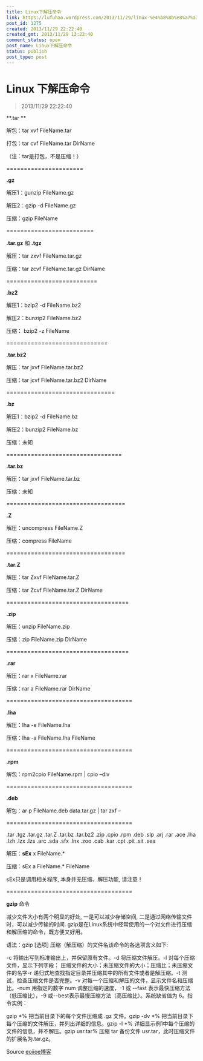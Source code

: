 ```yaml
---
title: Linux下解压命令
link: https://lufuhao.wordpress.com/2013/11/29/linux-%e4%b8%8b%e8%a7%a3%e5%8e%8b%e5%91%bd%e4%bb%a4/
post_id: 1275
created: 2013/11/29 22:22:40
created_gmt: 2013/11/29 13:22:40
comment_status: open
post_name: Linux下解压命令
status: publish
post_type: post
---
```


# Linux 下解压命令

> 2013/11/29 22:22:40

**.tar **

解包：tar xvf FileName.tar 

打包：tar cvf FileName.tar DirName 

（注：tar是打包，不是压缩！） 

======================

**.gz**

解压1：gunzip FileName.gz 

解压2：gzip -d FileName.gz 

压缩：gzip FileName 

========================= 

**.tar.gz** 和 **.tgz**

解压：tar zxvf FileName.tar.gz 

压缩：tar zcvf FileName.tar.gz DirName 

========================== 

**.bz2**

解压1：bzip2 -d FileName.bz2 

解压2：bunzip2 FileName.bz2 

压缩： bzip2 -z FileName 

============================= 

**.tar.bz2**

解压：tar jxvf FileName.tar.bz2 

压缩：tar jcvf FileName.tar.bz2 DirName 

=============================== 

**.bz**

解压1：bzip2 -d FileName.bz 

解压2：bunzip2 FileName.bz 

压缩：未知 

================================= 

**.tar.bz**

解压：tar jxvf FileName.tar.bz 

压缩：未知 

================================== 

**.Z**

解压：uncompress FileName.Z 

压缩：compress FileName 

================================== 

**.tar.Z**

解压：tar Zxvf FileName.tar.Z 

压缩：tar Zcvf FileName.tar.Z DirName 

=================================== 

**.zip**

解压：unzip FileName.zip 

压缩：zip FileName.zip DirName 

=================================== 

**.rar**

解压：rar x FileName.rar 

压缩：rar a FileName.rar DirName 

==================================== 

**.lha**

解压：lha -e FileName.lha 

压缩：lha -a FileName.lha FileName 

==================================== 

**.rpm**

解包：rpm2cpio FileName.rpm | cpio –div 

==================================== 

**.deb**

解包：ar p FileName.deb data.tar.gz | tar zxf – 

==================================== 

.tar .tgz .tar.gz .tar.Z .tar.bz .tar.bz2 .zip .cpio .rpm .deb .slp .arj .rar .ace .lha .lzh .lzx .lzs .arc .sda .sfx .lnx .zoo .cab .kar .cpt .pit .sit .sea 

解压：**sEx** x FileName.* 

压缩：sEx a FileName.* FileName 

sEx只是调用相关程序, 本身并无压缩、解压功能, 请注意！ 

==================================== 

**gzip** 命令 

减少文件大小有两个明显的好处, 一是可以减少存储空间, 二是通过网络传输文件时，可以减少传输的时间. gzip是在Linux系统中经常使用的一个对文件进行压缩和解压缩的命令，既方便又好用。 

语法：gzip \[选项\] 压缩（解压缩）的文件名该命令的各选项含义如下: 

-c 将输出写到标准输出上，并保留原有文件。-d 将压缩文件解压。-l 对每个压缩文件，显示下列字段： 压缩文件的大小；未压缩文件的大小；压缩比；未压缩文件的名字-r 递归式地查找指定目录并压缩其中的所有文件或者是解压缩。-t 测试，检查压缩文件是否完整。-v 对每一个压缩和解压的文件，显示文件名和压缩比。-num 用指定的数字 num 调整压缩的速度，-1 或 --fast 表示最快压缩方法（低压缩比），-9 或--best表示最慢压缩方法（高压缩比）。系统缺省值为 6。指令实例： 

gzip *% 把当前目录下的每个文件压缩成 .gz 文件。gzip -dv *% 把当前目录下每个压缩的文件解压，并列出详细的信息。gzip -l *% 详细显示例1中每个压缩的文件的信息，并不解压。gzip usr.tar% 压缩 tar 备份文件 usr.tar，此时压缩文件的扩展名为.tar.gz。

Source [eoiioe博客](http://www.cnblogs.com/coiioe/archive/2008/09/20/1294681.html)
